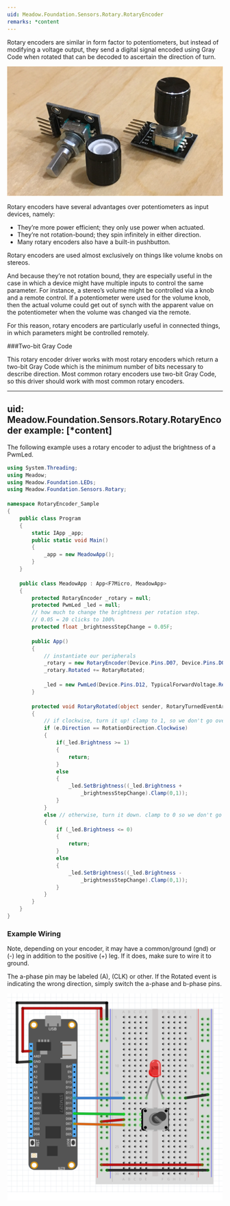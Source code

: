 ```yaml
---
uid: Meadow.Foundation.Sensors.Rotary.RotaryEncoder
remarks: *content
---
```


Rotary encoders are similar in form factor to potentiometers, but instead of modifying a voltage output, they send a digital signal encoded using Gray Code when rotated that can be decoded to ascertain the direction of turn.

![](../../API_Assets/Meadow.Foundation.Sensors.Rotary.RotaryEncoder/RotaryEncoder.jpg)

Rotary encoders have several advantages over potentiometers as input devices, namely:

* They’re more power efficient; they only use power when actuated.
* They’re not rotation-bound; they spin infinitely in either direction.
* Many rotary encoders also have a built-in pushbutton.

Rotary encoders are used almost exclusively on things like volume knobs on stereos.

And because they’re not rotation bound, they are especially useful in the case in which a device might have multiple inputs to control the same parameter. For instance, a stereo’s volume might be controlled via a knob and a remote control. If a potentiometer were used for the volume knob, then the actual volume could get out of synch with the apparent value on the potentiometer when the volume was changed via the remote.

For this reason, rotary encoders are particularly useful in connected things, in which parameters might be controlled remotely.

###Two-bit Gray Code

This rotary encoder driver works with most rotary encoders which return a two-bit Gray Code which is the minimum number of bits necessary to describe direction. Most common rotary encoders use two-bit Gray Code, so this driver should work with most common rotary encoders.

---
uid: Meadow.Foundation.Sensors.Rotary.RotaryEncoder
example: [*content]
---

The following example uses a rotary encoder to adjust the brightness of a PwmLed.

```csharp
using System.Threading;
using Meadow;
using Meadow.Foundation.LEDs;
using Meadow.Foundation.Sensors.Rotary;

namespace RotaryEncoder_Sample
{
    public class Program
    {
        static IApp _app; 
        public static void Main()
        {
            _app = new MeadowApp();
        }
    }
    
    public class MeadowApp : App<F7Micro, MeadowApp>
    {
        protected RotaryEncoder _rotary = null;
        protected PwmLed _led = null;
        // how much to change the brightness per rotation step. 
        // 0.05 = 20 clicks to 100%
        protected float _brightnessStepChange = 0.05F; 

        public App()
        {
            // instantiate our peripherals
            _rotary = new RotaryEncoder(Device.Pins.D07, Device.Pins.D09);
            _rotary.Rotated += RotaryRotated;

            _led = new PwmLed(Device.Pins.D12, TypicalForwardVoltage.Red);
        }

        protected void RotaryRotated(object sender, RotaryTurnedEventArgs e)
        {
            // if clockwise, turn it up! clamp to 1, so we don't go over.
            if (e.Direction == RotationDirection.Clockwise)
            {
                if(_led.Brightness >= 1) 
                {
                    return;
                } 
                else 
                {
                    _led.SetBrightness((_led.Brightness + 
                        _brightnessStepChange).Clamp(0,1));
                }
            } 
            else // otherwise, turn it down. clamp to 0 so we don't go below. 
            { 
                if (_led.Brightness <= 0) 
                {
                    return;
                } 
                else 
                {
                    _led.SetBrightness((_led.Brightness - 
                        _brightnessStepChange).Clamp(0,1));
                }
            }
        }
    }
}
```

### Example Wiring

Note, depending on your encoder, it may have a common/ground (gnd) or (-) leg in addition to the positive (+) leg. If it does, make sure to wire it to ground.

The a-phase pin may be labeled (A), (CLK) or other. If the Rotated event is indicating the wrong direction, simply switch the a-phase and b-phase pins.

![](../../API_Assets/Meadow.Foundation.Sensors.Rotary.RotaryEncoder/RotaryEncoder.svg)